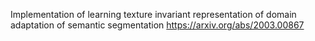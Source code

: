 Implementation of learning texture invariant representation of domain adaptation of semantic segmentation https://arxiv.org/abs/2003.00867
